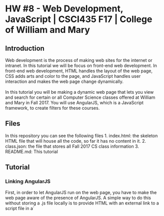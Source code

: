 <h1>HW #8 - Web Development, JavaScript | CSCI435 F17 | College of William and Mary</h1>
<h2>Introduction</h2>
Web development is the process of making web sites for the internet or intranet.
In this tutorial we will be focus on front-end web development.
In front-end web development, HTML handles the layout of the web page, CSS adds 
arts and color to the page, and JavaScript handles user interaction and makes 
the web page change dynamically.
<br />
<br />
In this tutorial you will be making a dynamic web page that lets you view and search for
certain or all Computer Science classes offered at William and Mary in Fall 2017.
You will use AngularJS, which is a JavaScript framework, to create filters for these courses.
<h2>Files</h2>
In this repository you can see the following files
1. index.html: the skeleton HTML file that will house all the code, so far it has no content in it.
2. class.json: the file that stores all Fall 2017 CS class information
3. README.md: This tutorial

<h2>Tutorial</h2>
<h3>Linking AngularJS</h3>
First, in order to let AngularJS run on the web page, you have to make the web page
aware of the presence of AngularJS. A simple way to do this without storing a .js
file locally is to provide HTML with an external link to a script file in a`<script>`tag.
<br />
<br />
To accomplish this, add the following line between the `<head>` tags. Preferably
after the `title` tag.

```
<script src="https://ajax.googleapis.com/ajax/libs/angularjs/1.6.6/angular.min.js"></script>
```

<h3>ng-app</h3>
We need to define an AngularJS app in order to run AngularJS by using `ng-app`.
Typically `ng-app` is placed in the root element of the page, so we define the body of the HTML as an "TableFilterApp".
<br />
<br />
Modify the `<body>` tag to the following:

```
<body ng-app="TableFilterApp">
```

<h3>ng-controller</h3>
Another critical AngularJS component is the controller, which controls the application,
and it is defined by the directive `np-controller`. Typically, a controller is responsible
for a single view. We define a controller in the `<body>` tag:

```
<body ng-app="TableFilterApp" ng-controller="TableFilterController">
```
<h3>Display your name</h3>
To make the grading process easier, we require you to display your name on the page.
We need an input box where we can write names. Using AngularJS's data binding functionality
we can have our input displayed instantly on the web page. To do this we need
to define a model that binds the input value with a JavaScript variable, the value of the
variable will be displayed on the page.
To define a model, simply define it in an `<input>` tag:

```
<input type='text' ng-model='inputValue' />
```
<h3>Display your name(the JavaScript part)</h3>
Now let's write the JavaScript that sets the variable that would be displayed on the screen.
In HTML, JavaScript is located in between  `<script>` tags. Place the script in `<head>`.
Sometimes you may want to place the script in a different element,
check out this [stackoverflow answer](https://stackoverflow.com/questions/3531314/should-i-write-script-in-the-body-or-the-head-of-the-html)
to get an idea about where to put a script. 

```
<script>
  angular.module('TableFilterApp', [])
    .controller('TableFilterController', function($scope) {
      $scope.inputValue = "";
     });
  </script>
```

The `inputValue` is null by defult, as the input changes, `inputValue` will also change.
In this code the AngularJS function takes in a `$scope` object as a parameter.
Also, don't forget to put the inputValue next to the input box by writing `Name: {{inputValue}}` next to the `<input>` tag.

<h3>Load JSON</h3>
To generate a table of Computer Science classes and their information, first we need to retrieve the data.
In our tutorial the data is stored locally, in production you will often need to retrieve it from a database
or use a provided API. We use AngularJS's `$http` service to accomplish this.
Add the following to the JavaScript you've written, before:

```
$http.get('class.json')
      .then(function(res){
        $scope.apps=res.data;
      });
```
__The code above should be located below `$scope.inputValue = "";`__

<br />
<br />
You will also need to add `$http` service as a function parameter, so your JavaScript controller
should look like the following:

```
.controller('TableFilterController', function($scope, $http) {
    //already written code
});
```
__Do not just copy and paste this code. We don't need two controllers. Instead, simply__
__add "$http" to the ".controller" line you've written in the last step.__

<h3>Load data into a table</h3>
We have connected JSON file with HTML, now it is time to display them in a table.
The table will have a list of headers, a list of input boxes so that we can search
and apply filters, and, of course, the course information. 
Create an HTML table by writing this code in the body:

```
<table>
<tr>
  <th>CRN</th>
  <th>Course ID</th>
</tr>
<tr>
  <td><input ng-model="f.crn"></td>
  <td><input ng-model="f.courseID"></td>
</tr>
<tr ng-repeat="a in apps | filter:f">
  <td>{{a.crn}}</td>
  <td>{{a.courseID}}</td>
</tr>
</table>
```
This code displays the header CRN and Course ID, two input boxes, and the CRN and Course ID of all CS Classes.
`ng-repeat` iterates over `app`, which contains all the data. `|` in `ng-repeat` indicates a filter. 
By setting `ng-model` in input boxes in this way, we can use the input value as a filter.
<br />
<br />
__Now, modify the code so that it not only displays and filters by CRN and Course ID, but also by course title, instructor, and status.__
__You should inspect the JSON file to determine what keys you should use__
<br />
<br />
After that, you are done!

<h3>View the Web Page</h3>
Throughout the development, you would want to test or view your web page. Refer to the 
following [Google Doc](https://docs.google.com/a/email.wm.edu/document/d/1uV2fBhoYXLCQkSceBKRaa3BZJm_izGwEUrDTAwkV3z4/edit?usp=sharing) on how to view your web page.

__For grading purpose, we ask you to upload the homework to GitHub and let its "GitHub Pages" service host it, the instruction for using "GitHub Page" is included in the Google Doc.__

<h2>References</h2>
When creating this homework we consulted this tutorial: 
[AngularJS: filter table created with ng-repeat](https://code-maven.com/angular-filter-table-created-with-ng-repeat)

Here are some documentations if you want to keep learning about AngularJS:
* [AngularJS Documentation: Concepts](https://docs.angularjs.org/guide)
* [ng-model](https://docs.angularjs.org/api/ng/directive/ngModel)
* [ng-repeat](https://docs.angularjs.org/api/ng/directive/ngRepeat)
* [W3School AngularJS Tutorial](https://www.w3schools.com/angular/default.asp)

